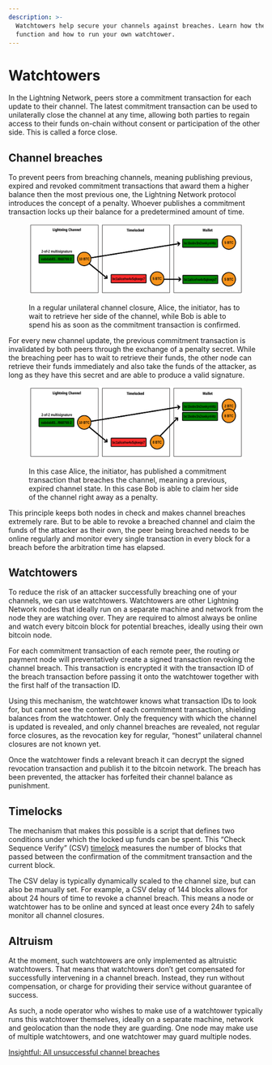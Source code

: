```yaml
---
description: >-
  Watchtowers help secure your channels against breaches. Learn how they
  function and how to run your own watchtower.
---
```


# Watchtowers

In the Lightning Network, peers store a commitment transaction for each update to their channel. The latest commitment transaction can be used to unilaterally close the channel at any time, allowing both parties to regain access to their funds on-chain without consent or participation of the other side. This is called a force close.

## Channel breaches <a href="#docs-internal-guid-ceb7da5a-7fff-aaba-06ff-0a01a6a5ea6f" id="docs-internal-guid-ceb7da5a-7fff-aaba-06ff-0a01a6a5ea6f"></a>

To prevent peers from breaching channels, meaning publishing previous, expired and revoked commitment transactions that award them a higher balance then the most previous one, the Lightning Network protocol introduces the concept of a penalty. Whoever publishes a commitment transaction locks up their balance for a predetermined amount of time.

<figure><img src="../../.gitbook/assets/commitment_1.png" alt=""><figcaption><p>In a regular unilateral channel closure, Alice, the initiator, has to wait to retrieve her side of the channel, while Bob is able to spend his as soon as the commitment transaction is confirmed.</p></figcaption></figure>

For every new channel update, the previous commitment transaction is invalidated by both peers through the exchange of a penalty secret. While the breaching peer has to wait to retrieve their funds, the other node can retrieve their funds immediately and also take the funds of the attacker, as long as they have this secret and are able to produce a valid signature.

<figure><img src="../../.gitbook/assets/commitment_2.png" alt=""><figcaption><p>In this case Alice, the initiator, has published a commitment transaction that breaches the channel, meaning a previous, expired channel state. In this case Bob is able to claim her side of the channel right away as a penalty.</p></figcaption></figure>

This principle keeps both nodes in check and makes channel breaches extremely rare. But to be able to revoke a breached channel and claim the funds of the attacker as their own, the peer being breached needs to be online regularly and monitor every single transaction in every block for a breach before the arbitration time has elapsed.

## Watchtowers <a href="#docs-internal-guid-f1ea8f2e-7fff-62c4-498a-b0e2fb76316f" id="docs-internal-guid-f1ea8f2e-7fff-62c4-498a-b0e2fb76316f"></a>

To reduce the risk of an attacker successfully breaching one of your channels, we can use watchtowers. Watchtowers are other Lightning Network nodes that ideally run on a separate machine and network from the node they are watching over. They are required to almost always be online and watch every bitcoin block for potential breaches, ideally using their own bitcoin node.

For each commitment transaction of each remote peer, the routing or payment node will preventatively create a signed transaction revoking the channel breach. This transaction is encrypted it with the transaction ID of the breach transaction before passing it onto the watchtower together with the first half of the transaction ID.&#x20;

Using this mechanism, the watchtower knows what transaction IDs to look for, but cannot see the content of each commitment transaction, shielding balances from the watchtower. Only the frequency with which the channel is updated is revealed, and only channel breaches are revealed, not regular force closures, as the revocation key for regular, “honest” unilateral channel closures are not known yet.

Once the watchtower finds a relevant breach it can decrypt the signed revocation transaction and publish it to the bitcoin network. The breach has been prevented, the attacker has forfeited their channel balance as punishment.

## Timelocks

The mechanism that makes this possible is a script that defines two conditions under which the locked up funds can be spent. This “Check Sequence Verify” (CSV) [timelock](../multihop-payments/timelocks.md) measures the number of blocks that passed between the confirmation of the commitment transaction and the current block.

The CSV delay is typically dynamically scaled to the channel size, but can also be manually set. For example, a CSV delay of 144 blocks allows for about 24 hours of time to revoke a channel breach. This means a node or watchtower has to be online and synced at least once every 24h to safely monitor all channel closures.

## Altruism

At the moment, such watchtowers are only implemented as altruistic watchtowers. That means that watchtowers don’t get compensated for successfully intervening in a channel breach. Instead, they run without compensation, or charge for providing their service without guarantee of success.

As such, a node operator who wishes to make use of a watchtower typically runs this watchtower themselves, ideally on a separate machine, network and geolocation than the node they are guarding. One node may make use of multiple watchtowers, and one watchtower may guard multiple nodes.

[Insightful: All unsuccessful channel breaches](https://forkmonitor.info/lightning)
